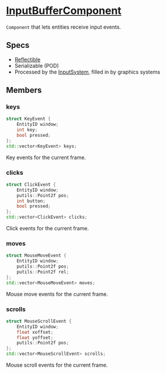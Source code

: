 # [InputBufferComponent](InputBufferComponent.hpp)

`Component` that lets entities receive input events.

## Specs

* [Reflectible](https://github.com/phisko/putils/blob/master/reflection.md)
* Serializable (POD)
* Processed by the [InputSystem](../../systems/input/InputSystem.md), filled in by graphics systems

## Members

### keys

```cpp
struct KeyEvent {
    EntityID window;
    int key;
    bool pressed;
};
std::vector<KeyEvent> keys;
```

Key events for the current frame.

### clicks

```cpp
struct ClickEvent {
    EntityID window;
    putils::Point2f pos;
    int button;
    bool pressed;
};
std::vector<ClickEvent> clicks;
```

Click events for the current frame.

### moves

```cpp
struct MouseMoveEvent {
    EntityID window;
    putils::Point2f pos;
    putils::Point2f rel;
};
std::vector<MouseMoveEvent> moves;
```

Mouse move events for the current frame.

### scrolls

```cpp
struct MouseScrollEvent {
    EntityID window;
    float xoffset;
    float yoffset;
    putils::Point2f pos;
};
std::vector<MouseScrollEvent> scrolls;
```

Mouse scroll events for the current frame.
